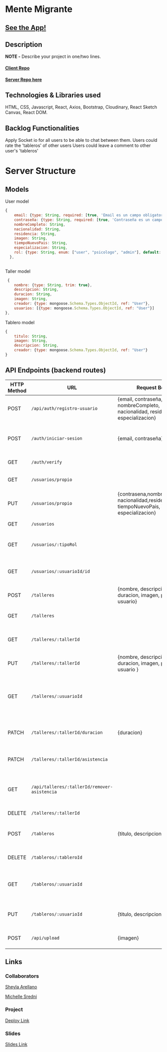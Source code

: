 # Mente Migrante

## [See the App!](https://mentemigrante.netlify.app/)

## Description

**NOTE -** Describe your project in one/two lines.
#### [Client Repo](https://github.com/michsredni/mentemigrante-client)
#### [Server Repo here](https://github.com/michsredni/mentemigrante-server)

## Technologies & Libraries used

HTML, CSS, Javascript, React, Axios, Bootstrap, Cloudinary, React Sketch Canvas, React DOM.

## Backlog Functionalities

Apply Socket io for all users to be able to chat between them.
Users could rate the 'tableros' of other users
Users could leave a comment to other user's 'tableros'

# Server Structure

## Models

User model

```javascript
{
    email: {type: String, required: [true, 'Email es un campo obligatorio.'], unique: true, lowercase: true, trim: true},
    contraseña: {type: String, required: [true, 'Contraseña es un campo obligatorio.']},
    nombreCompleto: String,
    nacionalidad: String,
    residencia: String,
    imagen: String,
    tiempoNuevoPais: String,
    especializacion: String,
    rol: {type: String, enum: ["user", "psicologo", "admin"], default: "user"}
  },
  
```

Taller model

```javascript
 {
    nombre: {type: String, trim: true},
    descripcion: String,
    duracion: String,
    imagen: String,
    creador: {type: mongoose.Schema.Types.ObjectId, ref: "User"},
    usuarios: [{type: mongoose.Schema.Types.ObjectId, ref: "User"}]
},
```

Tablero model

```javascript
{
    titulo: String,
    imagen: String,
    descripcion: String,
    creador: {type: mongoose.Schema.Types.ObjectId, ref: "User"} 
}
```

## API Endpoints (backend routes)

| HTTP Method | URL                         | Request Body                 | Success status | Error Status | Description                                                    |
| ----------- | --------------------------- | ---------------------------- | -------------- | ------------ | -------------------------------------------------------------- |
| POST        | `/api/auth/registro-usuario` | {email, contraseña, nombreCompleto, nacionalidad, residencia, especializacion}  | 201            | 400          | Registers the user in the Database                             |
| POST        | `/auth/iniciar-sesion`        | {email, contraseña}         | 200            | 400          | Validates credentials, creates and sends Token                 |
| GET         | `/auth/verify`              |                              | 200            | 401          | Verifies the user Token                                        |
| GET         | `/usuarios/propio`           |                              | 200            | 400          | User can see their own profile  |
| PUT        | `/usuarios/propio`            |  {contrasena,nombreCompleto, nacionalidad,residencia, tiempoNuevoPais, imagen, especializacion}                   | 200            | 400          | User can edit their own profile                                   |
| GET         | `/usuarios`             |                              | 200            | 400, 401     | Gets all users data                                         |
| GET         | `/usuarios/:tipoRol`             |                              | 200            | 400, 401     | Gets data from a user with the desired role                                            |
| GET      | `/usuarios/:usuarioId/id`             |                              | 200            | 401          | Gets data from one user by it's id |
| POST         | `/talleres`                  | {nombre, descripcion, duracion, imagen, psicologo, usuario}                 | 200            | 401          | Creates a workshop                                     |
| GET         | `/talleres`                  |                              | 200            | 400, 401     | Gets data from all workshops                                         |
| GET       | `/talleres/:tallerId`          |                              | 200            | 401          | Gets data from one workshop by it's id                                         |
| PUT         | `/talleres/:tallerId`                  |    {nombre, descripcion, duracion, imagen, psicologo, usuario }                          | 200            | 401          | Edit one workshop                               |
| GET         | `/talleres/:usuarioId`           |          | 200            | 401          | Gets data by the users id of all the workshops the user created      |
| PATCH         | `/talleres/:tallerId/duracion`           |   {duracion}        | 200           | 401          | Edit the duration of one workshop                                     |
| PATCH         | `/talleres/:tallerId/asistencia`   |          | 200            | 401          | Adds user to the workshop's attendace                                     |
| GET         | `/api/talleres/:tallerId/remover-asistencia`           |     | 200            | 401          |  Removes user from the workshop's attendace                              |
| DELETE         | `/talleres/:tallerId`           |       | 200            | 401          |  Deletes one workshop                                     |
| POST         | `/tableros`           |  {titulo, descripcion imagen}       | 200            | 401          |  Creates one creative table       |
| DELETE         | `/tableros/:tableroId`           |        | 200            | 401          | Deletes one creative table                                     |
| GET         | `/tableros/:usuarioId`           |              | 200            | 401          | Gets details of creative tables from user by it's id              |
| PUT         | `/tableros/:usuarioId`      | {titulo, descripcion imagen}       | 200   | 401          | Edit one creative table from the user                                     |
| POST         | `/api/upload`           |  {imagen}                            | 200            | 401          |  Uploads image to Cloudinary                         |
  
## Links

### Collaborators

[Sheyla Arellano](https://github.com/Sheylare)

[Michelle Sredni](https://github.com/michsredni)

### Project

[Deploy Link](https://mentemigrante.netlify.app/)

### Slides

[Slides Link](https://www.canva.com/design/DAGN8-XsAFk/m5cMPF7_xI_PmznKVofV0Q/view?utm_content=DAGN8-XsAFk&utm_campaign=designshare&utm_medium=link&utm_source=editor)